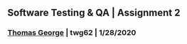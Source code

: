 ## Software Testing & QA | Assignment 2 ##
### [Thomas George](http://www.thethomasgeorge.com) | twg62 | 1/28/2020 ###
